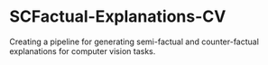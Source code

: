 # SCFactual-Explanations-CV
Creating a pipeline for generating semi-factual and counter-factual explanations for computer vision tasks.
